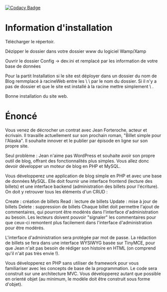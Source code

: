 [![Codacy Badge](https://api.codacy.com/project/badge/Grade/5c29e424d35b47d78307aaf02605c187)](https://www.codacy.com/app/Etheram68/Blog?utm_source=github.com&amp;utm_medium=referral&amp;utm_content=Etheram68/Blog&amp;utm_campaign=Badge_Grade)
# Information d'installation
Télécharger le répertoir.

Dézipper le dossier dans votre dossier www du logiciel Wamp/Xamp

Ouvrir le dossier Config -> dev.ini et remplacé par les information de votre base de données

Pour la partit Installation si le site est déployer dans un dossier du nom de Blog remmplacé à racineWeb entre les \ \ par le nom du dossier.
Si il n'y a pas de dossier et que le site est installé à la racine mettre simplement \ .

Bonne installation du site web.

# Énoncé
Vous venez de décrocher un contrat avec Jean Forteroche, acteur et écrivain. Il travaille actuellement sur son prochain roman, "Billet simple pour l'Alaska". Il souhaite innover et le publier par épisode en ligne sur son propre site.

Seul problème : Jean n'aime pas WordPress et souhaite avoir son propre outil de blog, offrant des fonctionnalités plus simples. Vous allez donc devoir développer un moteur de blog en PHP et MySQL.

Vous développerez une application de blog simple en PHP et avec une base de données MySQL. Elle doit fournir une interface frontend (lecture des billets) et une interface backend (administration des billets pour l'écriture). On doit y retrouver tous les éléments d'un CRUD :

Create : création de billets
Read : lecture de billets
Update : mise à jour de billets
Delete : suppression de billets
Chaque billet doit permettre l'ajout de commentaires, qui pourront être modérés dans l'interface d'administration au besoin.
Les lecteurs doivent pouvoir "signaler" les commentaires pour que ceux-ci remontent plus facilement dans l'interface d'administration pour être modérés.

L'interface d'administration sera protégée par mot de passe. La rédaction de billets se fera dans une interface WYSIWYG basée sur TinyMCE, pour que Jean n'ait pas besoin de rédiger son histoire en HTML (on comprend qu'il n'ait pas très envie !).

Vous développerez en PHP sans utiliser de framework pour vous familiariser avec les concepts de base de la programmation. Le code sera construit sur une architecture MVC. Vous développerez autant que possible en orienté objet (au minimum, le modèle doit être construit sous forme d'objet).
